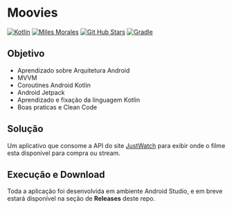 # Moovies


[![Kotlin](https://img.shields.io/badge/kotlin-1.4.32-blue.svg?logo=kotlin&style=flat-square)](http://kotlinlang.org)
[![Miles Morales](https://img.shields.io/badge/dev-miles%20morales-blueviolet?style=flat-square)](https://github.com/pgsilva)
[![Git Hub Stars](https://img.shields.io/github/stars/pgsilva?logo=github&style=flat-square)](https://github.com/pgsilva/api-spodfy-kotlin)
[![Gradle](https://img.shields.io/badge/Gradle-v6.8.3-brightgreen?logo=gradle&style=flat-square)](https://gradle.org/releases/)


## Objetivo
- Aprendizado sobre Arquitetura Android
- MVVM
- Coroutines Android Kotlin
- Android Jetpack
- Aprendizado e fixação da linguagem Kotlin
- Boas praticas e Clean Code


## Solução
Um aplicativo que consome a API do site [JustWatch](https://www.justwatch.com/) para exibir onde o filme esta disponível para compra ou stream.


## Execução e Download
Toda a aplicação foi desenvolvida em ambiente Android Studio, e em breve estará disponível na seção de **Releases** deste repo.


